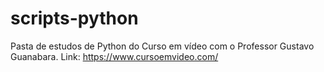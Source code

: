 # scripts-python
Pasta de estudos de Python do Curso em vídeo com o Professor Gustavo Guanabara.
Link: https://www.cursoemvideo.com/

